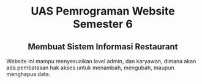 <h1 style="text-align: center;">UAS Pemrograman Website Semester 6</h1>

<h2 style="text-align: center;">Membuat Sistem Informasi Restaurant</h2>

<p>Website ini mampu menyesuaikan level admin, dan karyawan, dimana akan ada pembatasan hak akses untuk menambah, mengubah, maupun menghapus data.<p>
